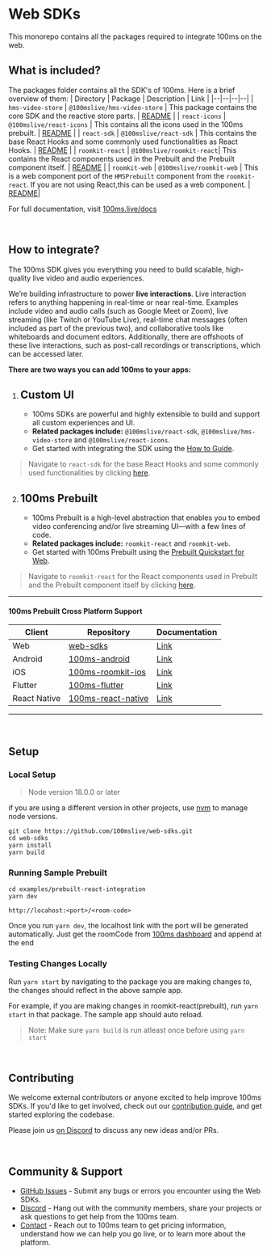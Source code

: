 
# Web SDKs

This monorepo contains all the packages required to integrate 100ms on the web. 

## What is included?
The packages folder contains all the SDK's of 100ms. Here is a brief overview of them:
| Directory | Package | Description | Link |
|--|--|--|--|
| `hms-video-store`  | `@100mslive/hms-video-store` | This package contains the core SDK and the reactive store parts.  | [README](./packages/hms-video-store) |
| `react-icons`  | `@100mslive/react-icons` | This contains all the icons used in the 100ms prebuilt.  | [README](./packages/react-icons) |
| `react-sdk` | `@100mslive/react-sdk` | This contains the base React Hooks and some commonly used functionalities as React Hooks. | [README](./packages/react-sdk) |
| `roomkit-react`  | `@100mslive/roomkit-react`| This contains the React components used in the Prebuilt and the Prebuilt component itself.  | [README](./packages/roomkit-react) |
| `roomkit-web` | `@100mslive/roomkit-web` | This is a web component port of the `HMSPrebuilt` component from the `roomkit-react`. If you are not using React,this can be used as a web component. | [README](./packages/roomkit-web)|

For full documentation, visit [100ms.live/docs](https://www.100ms.live/docs)

<br>

## How to integrate?
The 100ms SDK gives you everything you need to build scalable, high-quality live video and audio experiences. 

We’re building infrastructure to power **live interactions**. Live interaction refers to anything happening in real-time or near real-time. Examples include video and audio calls (such as Google Meet or Zoom), live streaming (like Twitch or YouTube Live), real-time chat messages (often included as part of the previous two), and collaborative tools like whiteboards and document editors. Additionally, there are offshoots of these live interactions, such as post-call recordings or transcriptions, which can be accessed later.

**There are two ways you can add 100ms to your apps:**

1. ## Custom UI
	-	100ms SDKs are powerful and highly extensible to build and support all custom experiences and UI.
	-	**Related packages include:** `@100mslive/react-sdk`, `@100mslive/hms-video-store` and `@100mslive/react-icons`.
	-	Get started with integrating the SDK using the [How to Guide](https://www.100ms.live/docs/javascript/v2/how-to-guides/install-the-sdk/integration). <br>

> Navigate to `react-sdk` for the base React Hooks and some commonly used functionalities by clicking [here](./packages/react-sdk).

2.  ## 100ms Prebuilt 
	- 100ms Prebuilt is a high-level abstraction that enables you to embed video conferencing and/or live streaming UI—with a few lines of code.
	- **Related packages include:** `roomkit-react` and `roomkit-web`.
	- Get started with 100ms Prebuilt using the [Prebuilt Quickstart for Web](https://www.100ms.live/docs/javascript/v2/quickstart/prebuilt-quickstart). <br>

> Navigate to `roomkit-react` for the React components used in Prebuilt and the Prebuilt component itself by clicking [here](./packages/roomkit-react).

<hr>

####  100ms Prebuilt Cross Platform Support
| Client | Repository | Documentation |
|--|--|--|
| Web | [web-sdks](https://github.com/100mslive/web-sdks/tree/main/packages/roomkit-react) | [Link](https://www.100ms.live/docs/javascript/v2/quickstart/prebuilt-quickstart)
| Android | [100ms-android](https://github.com/100mslive/100ms-android/tree/release-v2/room-kit) | [Link](https://www.100ms.live/docs/android/v2/quickstart/prebuilt-android)
| iOS | [100ms-roomkit-ios](https://github.com/100mslive/100ms-roomkit-ios) | [Link](https://www.100ms.live/docs/ios/v2/quickstart/prebuilt)
| Flutter | [100ms-flutter](https://github.com/100mslive/100ms-flutter/tree/main/packages/hms_room_kit)| [Link](https://www.100ms.live/docs/flutter/v2/quickstart/prebuilt)
| React Native | [100ms-react-native](https://github.com/100mslive/100ms-react-native/tree/main/packages/react-native-room-kit)| [Link](https://www.100ms.live/docs/react-native/v2/quickstart/prebuilt)

<hr>
<br>

## Setup

### Local Setup

> Node version 18.0.0 or later

if you are using a different version in other projects, use [nvm](https://github.com/nvm-sh/nvm?tab=readme-ov-file#installing-and-updating) to manage node versions.


```
git clone https://github.com/100mslive/web-sdks.git
cd web-sdks
yarn install
yarn build
```

### Running Sample Prebuilt

```
cd examples/prebuilt-react-integration
yarn dev
```

`http://locahost:<port>/<room-code>`

Once you run `yarn dev`, the localhost link with the port will be generated automatically. Just get the roomCode from [100ms dashboard](https://dashboard.100ms.live) and append at the end


### Testing Changes Locally
Run `yarn start` by navigating to the package you are making changes to, the changes should reflect in the above sample app.

For example, if you are making changes in roomkit-react(prebuilt), run `yarn start` in that package. The sample app should auto reload.

> Note: Make sure `yarn build` is run atleast once before using `yarn start`


<br>

## Contributing
We welcome external contributors or anyone excited to help improve 100ms SDKs. If you'd like to get involved, check out our [contribution guide](./DEVELOPER.MD), and get started exploring the codebase.

Please join us [on Discord](https://discord.com/invite/kGdmszyzq2) to discuss any new ideas and/or PRs.

<br>

## Community & Support

-   [GitHub Issues](https://github.com/100mslive/web-sdks/issues) - Submit any bugs or errors you encounter using the Web SDKs.
-   [Discord](https://discord.com/invite/kGdmszyzq2) - Hang out with the community members, share your projects or ask questions to get help from the 100ms team.
-   [Contact](https://www.100ms.live/contact) - Reach out to 100ms team to get pricing information, understand how we can help you go live, or to learn more about the platform.
